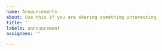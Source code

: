 ```yaml
---
name: Announcements
about: Use this if you are sharing something interesting
title: ''
labels: announcement
assignees: ''

---
```


<!-- Let us know if you are speaking at a conference on python-oracledb, or have a new package or app that uses python-oracledb, or something similarly exciting. -->
